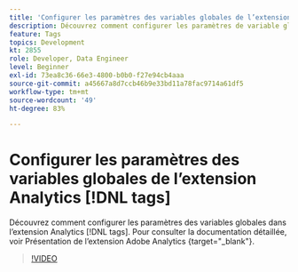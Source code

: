 ```yaml
---
title: 'Configurer les paramètres des variables globales de l’extension Analytics  [!DNL tags] '
description: Découvrez comment configurer les paramètres de variable globale dans l’extension Analytics  [!DNL tags] .
feature: Tags
topics: Development
kt: 2855
role: Developer, Data Engineer
level: Beginner
exl-id: 73ea8c36-66e3-4800-b0b0-f27e94cb4aaa
source-git-commit: a45667a8d7ccb46b9e33bd11a78fac9714a61df5
workflow-type: tm+mt
source-wordcount: '49'
ht-degree: 83%

---
```


# Configurer les paramètres des variables globales de l’extension Analytics [!DNL tags]

Découvrez comment configurer les paramètres des variables globales dans l’extension Analytics [!DNL tags]. Pour consulter la documentation détaillée, voir Présentation de l’extension Adobe Analytics [](https://experienceleague.adobe.com/docs/experience-platform/tags/extensions/client/analytics/overview.html?lang=fr){target="_blank"}.

>[!VIDEO](https://video.tv.adobe.com/v/27181/?quality=12&learn=on)
